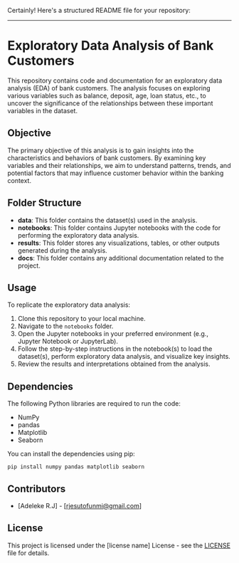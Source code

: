 Certainly! Here's a structured README file for your repository:

---

# Exploratory Data Analysis of Bank Customers

This repository contains code and documentation for an exploratory data analysis (EDA) of bank customers. The analysis focuses on exploring various variables such as balance, deposit, age, loan status, etc., to uncover the significance of the relationships between these important variables in the dataset.

## Objective

The primary objective of this analysis is to gain insights into the characteristics and behaviors of bank customers. By examining key variables and their relationships, we aim to understand patterns, trends, and potential factors that may influence customer behavior within the banking context.

## Folder Structure

- **data**: This folder contains the dataset(s) used in the analysis.
- **notebooks**: This folder contains Jupyter notebooks with the code for performing the exploratory data analysis.
- **results**: This folder stores any visualizations, tables, or other outputs generated during the analysis.
- **docs**: This folder contains any additional documentation related to the project.

## Usage

To replicate the exploratory data analysis:

1. Clone this repository to your local machine.
2. Navigate to the `notebooks` folder.
3. Open the Jupyter notebooks in your preferred environment (e.g., Jupyter Notebook or JupyterLab).
4. Follow the step-by-step instructions in the notebook(s) to load the dataset(s), perform exploratory data analysis, and visualize key insights.
5. Review the results and interpretations obtained from the analysis.

## Dependencies

The following Python libraries are required to run the code:

- NumPy
- pandas
- Matplotlib
- Seaborn

You can install the dependencies using pip:

```
pip install numpy pandas matplotlib seaborn
```

## Contributors

- [Adeleke R.J] - [rjesutofunmi@gmail.com]

## License

This project is licensed under the [license name] License - see the [LICENSE](LICENSE) file for details.

